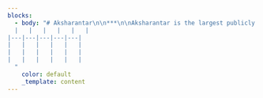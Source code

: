 ```yaml
---
blocks:
  - body: "# Aksharantar\n\n***\n\nAksharantar is the largest publicly available transliteration dataset for 21 Indic languages. The corpus has 26M Indic language-English transliteration pairs.\n\n### Downloads\n\n*   The Aksharantar dataset can be downloaded from the\_[Aksharantar Hugging Face repository](https://huggingface.co/datasets/ai4bharat/Aksharantar/tree/main).\n*   Each language-pair corpus in the Aksharantar dataset is split into training, validation and test subsets. Each subset is a JSONL file consisting of individual data instances comprising a unique identifier, native word, English word, transliteration source and a score (if applicable).\n*   Individual language-pair download links are provided in the\_[data split](https://github.com/SushaneP/indicnlp.ai4bharat.org/edit/master/content/pages/aksharantar.md#data-split)\_below.\n\n### Data Split\n\nThe language-wise splits for Aksharantar is shown in the table with total number of word pairs (in millions). Individual download links for each language-pair are as against the hyperlink.\n\nSubset[as-en\_(4.72 MB)](https://huggingface.co/datasets/ai4bharat/Aksharantar/blob/main/asm.zip)[bn-en](https://huggingface.co/datasets/ai4bharat/Aksharantar/blob/main/ben.zip)\_(31.5 MB)[brx-en](https://huggingface.co/datasets/ai4bharat/Aksharantar/blob/main/brx.zip)\_(0.933 MB)[gu-en](https://huggingface.co/datasets/ai4bharat/Aksharantar/blob/main/guj.zip)\_(29.5 MB)[hi-en](https://huggingface.co/datasets/ai4bharat/Aksharantar/blob/main/hin.zip)\_(31.4 MB)[kn-en](https://huggingface.co/datasets/ai4bharat/Aksharantar/blob/main/kan.zip)\_(83.7 MB)[ks-en](https://huggingface.co/datasets/ai4bharat/Aksharantar/blob/main/kas.zip)\_(1.1 MB)[kok-en](https://huggingface.co/datasets/ai4bharat/Aksharantar/blob/main/kok.zip)\_(16.6 MB)[mai-en](https://huggingface.co/datasets/ai4bharat/Aksharantar/blob/main/mai.zip)\_(6.74 MB)[ml-en](https://huggingface.co/datasets/ai4bharat/Aksharantar/blob/main/mal.zip)\_(125 MB)[mni-en](https://huggingface.co/datasets/ai4bharat/Aksharantar/blob/main/mni.zip)\_(0.313 MB)[mr-en](https://huggingface.co/datasets/ai4bharat/Aksharantar/blob/main/mar.zip)\_(39.9 MB)[ne-en](https://huggingface.co/datasets/ai4bharat/Aksharantar/blob/main/nep.zip)\_(67 MB)[or-en](https://huggingface.co/datasets/ai4bharat/Aksharantar/blob/main/ori.zip)\_(9.09 MB)[pa-en](https://huggingface.co/datasets/ai4bharat/Aksharantar/blob/main/pan.zip)\_(12.1 MB)[sa-en](https://huggingface.co/datasets/ai4bharat/Aksharantar/blob/main/san.zip)\_(56 MB)[sd-en](https://huggingface.co/datasets/ai4bharat/Aksharantar/blob/main/sid.zip)\_(1.37 MB)[ta-en](https://huggingface.co/datasets/ai4bharat/Aksharantar/blob/main/tam.zip)\_(92.7 MB)[te-en](https://huggingface.co/datasets/ai4bharat/Aksharantar/blob/main/tel.zip)\_(69.1 MB)[ur-en](https://huggingface.co/datasets/ai4bharat/Aksharantar/blob/main/urd.zip)\_(17 MB)Training179K1231K36K1143K1299K2907K47K613K283K4101K10K1453K2397K346K515K1813K60K3231K2430K699KValidation4K11K3K12K6K7K4K4K4K8K3K8K3K3K9K3K8K9K8K12KTest5531500941367768569363967707509355126911492565734133425643165334-468245674463\n\n### Change Log\n\n*   07 May 2022 - The Aksharantar dataset is now available for download.\n\n### Contributors\n\n*   Yash Madhani\_([AI4Bharat](https://ai4bharat.org/),\_[IITM](https://www.iitm.ac.in/))\n*   Sushane Parthan\_([AI4Bharat](https://ai4bharat.org/),\_[IITM](https://www.iitm.ac.in/))\n*   Priyanka Bedekar\_([AI4Bharat](https://ai4bharat.org/),\_[IITM](https://www.iitm.ac.in/))\n*   Ruchi Khapra\_([AI4Bharat](https://ai4bharat.org/))\n*   Anoop Kunchukuttan\_([AI4Bharat](https://ai4bharat.org/),\_[Microsoft](https://www.microsoft.com/en-in/))\n*   Pratyush Kumar\_([AI4Bharat](https://ai4bharat.org/),\_[IITM](https://www.iitm.ac.in/),\_[Microsoft](https://www.microsoft.com/en-in/))\n*   Mitesh Shantadevi Khapra\_([AI4Bharat](https://ai4bharat.org/),\_[IITM](https://www.iitm.ac.in/))\n\n### Citing\n\nIf you are using any of the resources, please cite the following article:\n\n```\n@misc{madhani2022aksharantar,\n      title={Aksharantar: Towards Building Open Transliteration Tools for the Next Billion Users}, \n      author={Yash Madhani and Sushane Parthan and Priyanka Bedekar and Ruchi Khapra and Anoop Kunchukuttan and Pratyush Kumar and Mitesh Shantadevi Khapra},\n      year={2022},\n      eprint={},\n      archivePrefix={arXiv},\n      primaryClass={cs.CL}\n}\n\n```\n\n### License\n\nThis data is released under the following licensing scheme:\n\n*   Manually collected data: Released under CC-BY license.\n*   Mined dataset (from Samanantar and IndicCorp): Released under CC0 license.\n*   Existing sources: Released under CC0 license.\n\n**CC-BY License**\n\n\n\n\n\n**CC0 License Statement**\n\n\n\n\n\n*   We do not own any of the text from which this data has been extracted.\n*   We license the actual packaging of the mined data under the\_[Creative Commons CC0 license (“no rights reserved”)](http://creativecommons.org/publicdomain/zero/1.0).\n*   To the extent possible under law,\_[AI4Bharat](https://indicnlp.ai4bharat.org/aksharantar/)\_has waived all copyright and related or neighboring rights to\_Aksharantar\_manually collected data and existing sources.\n*   This work is published from: India.\n\n\n\n
  |   |   |   |   |   |
|---|---|---|---|---|
|   |   |   |   |   |
|   |   |   |   |   |
|   |   |   |   |   |
  "
    color: default
    _template: content
---
```


